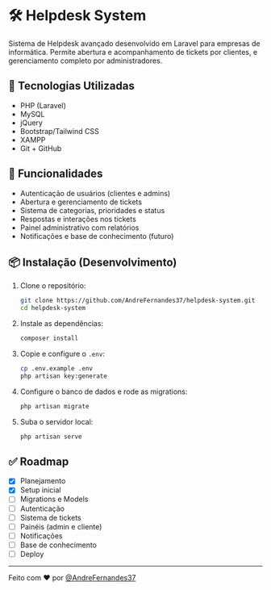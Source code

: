 # 🛠️ Helpdesk System

Sistema de Helpdesk avançado desenvolvido em Laravel para empresas de informática. Permite abertura e acompanhamento de tickets por clientes, e gerenciamento completo por administradores.

## 🚀 Tecnologias Utilizadas

- PHP (Laravel)
- MySQL
- jQuery
- Bootstrap/Tailwind CSS
- XAMPP
- Git + GitHub

## 🔧 Funcionalidades

- Autenticação de usuários (clientes e admins)
- Abertura e gerenciamento de tickets
- Sistema de categorias, prioridades e status
- Respostas e interações nos tickets
- Painel administrativo com relatórios
- Notificações e base de conhecimento (futuro)

## 📦 Instalação (Desenvolvimento)

1. Clone o repositório:
   ```bash
   git clone https://github.com/AndreFernandes37/helpdesk-system.git
   cd helpdesk-system
   ```

2. Instale as dependências:
   ```bash
   composer install
   ```

3. Copie e configure o `.env`:
   ```bash
   cp .env.example .env
   php artisan key:generate
   ```

4. Configure o banco de dados e rode as migrations:
   ```bash
   php artisan migrate
   ```

5. Suba o servidor local:
   ```bash
   php artisan serve
   ```

## ✅ Roadmap

- [x] Planejamento
- [x] Setup inicial
- [ ] Migrations e Models
- [ ] Autenticação
- [ ] Sistema de tickets
- [ ] Painéis (admin e cliente)
- [ ] Notificações
- [ ] Base de conhecimento
- [ ] Deploy

---

Feito com ❤️ por [@AndreFernandes37](https://github.com/AndreFernandes37)
